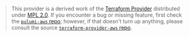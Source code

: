 > This provider is a derived work of the [Terraform Provider](https://github.com/hashicorp/terraform-provider-aws)
> distributed under [MPL 2.0](https://www.mozilla.org/en-US/MPL/2.0/). If you encounter a bug or missing feature,
> first check the [`pulumi-aws` repo](https://github.com/pulumi/pulumi-aws/issues); however, if that doesn't turn up anything,
> please consult the source [`terraform-provider-aws` repo](https://github.com/hashicorp/terraform-provider-aws/issues).
